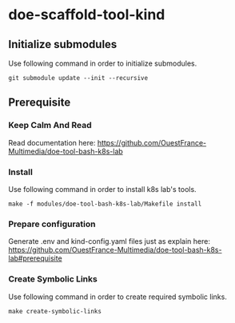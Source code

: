# doe-scaffold-tool-kind

## Initialize submodules 
Use following command in order to initialize submodules.
```shell
git submodule update --init --recursive
```

## Prerequisite

### Keep Calm And Read
Read documentation here: https://github.com/OuestFrance-Multimedia/doe-tool-bash-k8s-lab

### Install
Use following command in order to install k8s lab's tools.
```shell
make -f modules/doe-tool-bash-k8s-lab/Makefile install
```
### Prepare configuration
Generate .env and kind-config.yaml files just as explain here: https://github.com/OuestFrance-Multimedia/doe-tool-bash-k8s-lab#prerequisite

### Create Symbolic Links
Use following command in order to create required symbolic links.
```shell
make create-symbolic-links
```